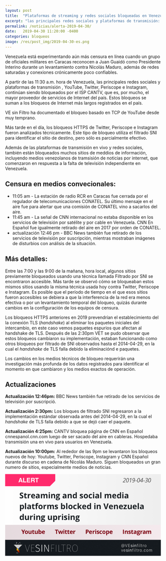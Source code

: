```yaml
---
layout: post
title:  "Plataformas de streaming y redes sociales bloqueadas en Venezuela durante levantamiento militar"
excerpt: "las principales redes sociales y plataformas de transmisión: YouTube, Twitter, Periscope e Instagram fueron bloqueados CANTV."
permalink: /noticias/alerta-2019-04-30/
date:   2019-04-30 11:20:00 -0400
categories: bloqueos
image: /res/post_img/2019-04-30-es.png
---
```


Venezuela está experimentando aún más censura en línea cuando un grupo de oficiales militares en Caracas reconocen a Juan Guaidó como Presidente Interino durante un levantamiento contra Nicolás Maduro, además de redes saturadas y conexiones crónicamente poco confiables.

A partir de las 11:30 a.m. hora de Venezuela, las principales redes sociales y plataformas de transmisión , YouTube, Twitter, Periscope e Instagram, continúan siendo bloqueados por el ISP CANTV, que es, por mucho, el mayor proveedor de servicios de Internet del país. Estos bloqueos se suman a los bloqueos de Internet más largos registrados en el país.

VE sin Filtro ha documentado el bloqueo basado en TCP de YouTube desde muy temprano.

Más tarde en el día, los bloqueos HTTPS de Twitter, Periscope e Instagram fueron analizados técnicamente. Este tipo de bloqueo utiliza el filtrado SNI para identificar el sitio de destino, pero sólo es parcialmente efectivo.

Además de las plataformas de transmisión en vivo y redes sociales, también están bloqueados muchos sitios de meddios de información, incluyendo medios venezolanos de tramsisión de noticias por internet, que comenzaron en respuesta a la falta de televisión independiente en Venezuela.

## Censura en medios convecionales:

- 11:05 am - La estación de radio RCR en Caracas fue cerrada por el regulador de telecomunicaciones CONATEL. Su último mensaje en el aire fue para alertar que una comisión de CONATEL vino a sacarlos del aire.
- 11:45 am - La señal de CNN internacional no estaba disponible en los servicios de televisión por satélite y por cable en Venezuela. CNN En Español fue igualmente retirado del aire en 2017 por orden de CONATEL.
- actualización 12:46 pm - BBC News también fue retirado de los servicios de televisión por suscripción, mientras mostraban imágenes de disturbios con análisis de la situación.

## Más detalles:

Entre las 7:00 y las 9:00 de la mañana, hora local, algunos sitios previamente bloqueados usando una técnica llamada Filtrado por SNI se encontraron accesible. Más tarde se observó cómo se bloqueaban estos mismos sitios usando la misma técnica usada hoy contra Twitter, Periscope e Instagram. Es posible que el período de tiempo en el que esos sitios fueron accesibles se debiera a que la interferencia de la red era menos efectiva o por un levantamiento temporal del bloqueo, quizás durante cambios en la configuración de los equipos de censura.

Los bloqueos HTTPS anteriores en 2019 prevendrían el establecimiento del la conexión TLS (*handshake*) al eliminar los paquetes iniciales del intercambio, en este caso vemos paquetes espurios que afectan al handshake de TLS. Después de las 2:30pm VET se pudo observar que estos bloqueos cambiaron su implementación, estaban funcionando como otros bloqueos por filtrado de SNI observados hasta el 2014-04-29, en la cual el *handshake* de TLS falla debido la eliminaciónd e paquetes.

Los cambios en los medios técnicos de bloqueo requerirán una investigación más profunda de los datos registrados para identificar el momento en que cambiaron y los medios exactos de operación.

## Actualizaciones

**Actualización 12:46pm:** BBC News también fue retirado de los servicios de televisión por suscripció.

**Actualización 2:30pm:** Los bloques de filtrado SNI regresaron a la implementación estándar observada antes del 2014-04-29, en la cual el *handshake* de TLS falla debido a que se dejó caer el paquete.

**Actualización 4:25pm:** CANTV bloquea página de CNN en Español cnnespanol.cnn.com luego de ser sacado del aire en cableras. Hospedaba transmisión una en vivo para usuarios en Venezuela.

**Actualización 10:00pm:** Al rededor de las 9pm se levantaron los bloqueos nuevos de hoy: Youtube, Twitter, Periscope, Instagram y CNN Español durante discurso en cadena de Nicolás Maduro. Siguen bloqueados un gran numero de sitios, especialmente medios de noticias.

![Cover image](/res/post_img/2019-04-30.png)
